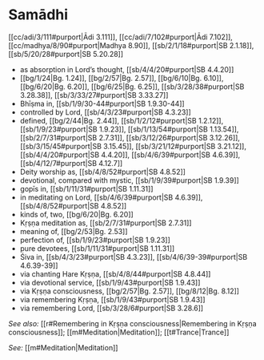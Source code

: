 # Samādhi

[[cc/adi/3/111#purport|Ādi 3.111]], [[cc/adi/7/102#purport|Ādi 7.102]], [[cc/madhya/8/90#purport|Madhya 8.90]], [[sb/2/1/18#purport|SB 2.1.18]], [[sb/5/20/28#purport|SB 5.20.28]]

* as absorption in Lord’s thought, [[sb/4/4/20#purport|SB 4.4.20]]
*  [[bg/1/24|Bg. 1.24]], [[bg/2/57|Bg. 2.57]], [[bg/6/10|Bg. 6.10]], [[bg/6/20|Bg. 6.20]], [[bg/6/25|Bg. 6.25]], [[sb/3/28/38#purport|SB 3.28.38]], [[sb/3/33/27#purport|SB 3.33.27]]
* Bhīṣma in, [[sb/1/9/30-44#purport|SB 1.9.30-44]]
* controlled by Lord, [[sb/4/3/23#purport|SB 4.3.23]]
* defined, [[bg/2/44|Bg. 2.44]], [[sb/1/2/12#purport|SB 1.2.12]], [[sb/1/9/23#purport|SB 1.9.23]], [[sb/1/13/54#purport|SB 1.13.54]], [[sb/2/7/31#purport|SB 2.7.31]], [[sb/3/12/26#purport|SB 3.12.26]], [[sb/3/15/45#purport|SB 3.15.45]], [[sb/3/21/12#purport|SB 3.21.12]], [[sb/4/4/20#purport|SB 4.4.20]], [[sb/4/6/39#purport|SB 4.6.39]], [[sb/4/12/7#purport|SB 4.12.7]]
* Deity worship as, [[sb/4/8/52#purport|SB 4.8.52]]
* devotional, compared with mystic, [[sb/1/9/39#purport|SB 1.9.39]]
* gopīs in, [[sb/1/11/31#purport|SB 1.11.31]]
* in meditating on Lord, [[sb/4/6/39#purport|SB 4.6.39]], [[sb/4/8/52#purport|SB 4.8.52]]
* kinds of, two, [[bg/6/20|Bg. 6.20]]
* Kṛṣṇa meditation as, [[sb/2/7/31#purport|SB 2.7.31]]
* meaning of, [[bg/2/53|Bg. 2.53]]
* perfection of, [[sb/1/9/23#purport|SB 1.9.23]]
* pure devotees, [[sb/1/11/31#purport|SB 1.11.31]]
* Śiva in, [[sb/4/3/23#purport|SB 4.3.23]], [[sb/4/6/39-39#purport|SB 4.6.39-39]]
* via chanting Hare Kṛṣṇa, [[sb/4/8/44#purport|SB 4.8.44]]
* via devotional service, [[sb/1/9/43#purport|SB 1.9.43]]
* via Kṛṣṇa consciousness, [[bg/2/57|Bg. 2.57]], [[bg/8/12|Bg. 8.12]]
* via remembering Kṛṣṇa, [[sb/1/9/43#purport|SB 1.9.43]]
* via remembering Lord, [[sb/3/28/6#purport|SB 3.28.6]]

*See also:* [[r#Remembering in Kṛṣṇa consciousness|Remembering in Kṛṣṇa consciousness]]; [[m#Meditation|Meditation]]; [[t#Trance|Trance]]

*See:* [[m#Meditation|Meditation]]
